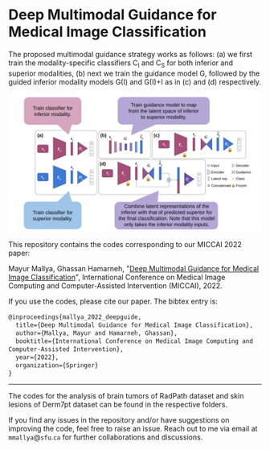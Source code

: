 # Deep Multimodal Guidance for Medical Image Classification

The proposed multimodal guidance strategy works as follows: (a) we first train the modality-specific classifiers C<sub>I</sub> and C<sub>S</sub> for both inferior and superior modalities, (b) next we train the guidance model G, followed by the guided inferior modality models G(I) and G(I)+I as in (c) and (d) respectively.

![](/MMG.png)


This repository contains the codes corresponding to our MICCAI 2022 paper:

Mayur Mallya, Ghassan Hamarneh, "[Deep Multimodal Guidance for Medical Image Classification](https://arxiv.org/pdf/2203.05683.pdf)", International Conference on Medical Image Computing and Computer-Assisted Intervention (MICCAI), 2022.

If you use the codes, please cite our paper. The bibtex entry is:
<!-- Add the pages in the bib -->
```
@inproceedings{mallya_2022_deepguide,
  title={Deep Multimodal Guidance for Medical Image Classification},
  author={Mallya, Mayur and Hamarneh, Ghassan},
  booktitle={International Conference on Medical Image Computing and Computer-Assisted Intervention},
  year={2022},
  organization={Springer}
}
```

---

The codes for the analysis of brain tumors of RadPath dataset and skin lesions of Derm7pt dataset can be found in the respective folders.

If you find any issues in the repository and/or have suggestions on improving the code, feel free to raise an issue. Reach out to me via email at `mmallya`@`sfu`.`ca` for further collaborations and discussions.
